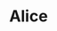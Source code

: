 ---
title: Alice
date: 
draft: false

# descripcion
description : Aros de plata 925

materials: Plata 925

color: Plateado

dimensions: 1,5cm largo x 0,8cm ancho

code: 01-20-0649

type: "Aros"

categories: []

price: $1.740,00

# Images
# first image will be shown in the product page
images:
  # - image: "images/path_to_image"
  # La ubicacion de las imagenes es imagenes/Aros/Aros.Solo Plata/01-20-0649-alice
  - image: "./images/aros/solo_plata/01-20-0649.JPG"
---